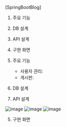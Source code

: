 [SpringBootBlog]

1. 주요 기능
2. DB 설계
3. API 설계
4. 구현 화면

1. 주요 기능
   - 사용자 관리:
   - 게시판:

2. DB 설계

3. API 설계
   
  ![image](https://github.com/user-attachments/assets/ce900d67-addf-4e63-aeab-f67fe7a6bced)
  ![image](https://github.com/user-attachments/assets/02cb54ff-fd94-4c1a-a77e-9ba9b0391cd1)
  ![image](https://github.com/user-attachments/assets/89492375-147f-48d4-9803-6fda45d0d180)

5. 구현 화면
